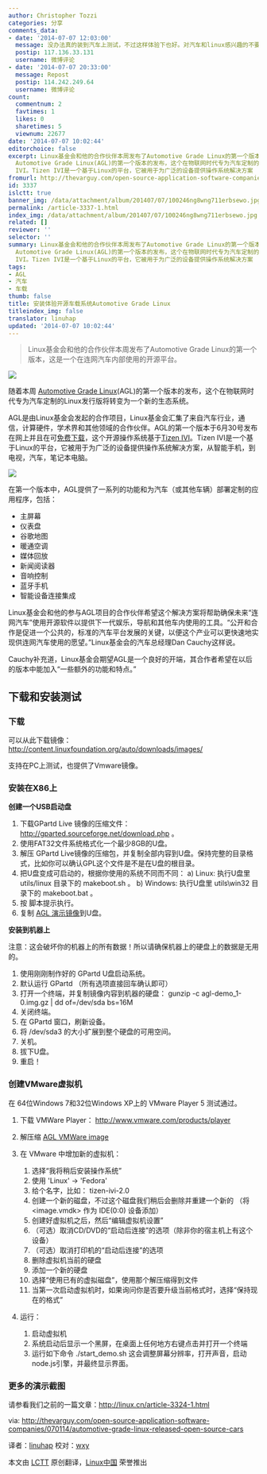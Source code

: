 ```yaml
---
author: Christopher Tozzi
categories: 分享
comments_data:
- date: '2014-07-07 12:03:00'
  message: 没办法真的装到汽车上测试，不过这样体验下也好。对汽车和linux感兴趣的不要错过！
  postip: 117.136.33.131
  username: 微博评论
- date: '2014-07-07 20:33:00'
  message: Repost
  postip: 114.242.249.64
  username: 微博评论
count:
  commentnum: 2
  favtimes: 1
  likes: 0
  sharetimes: 5
  viewnum: 22677
date: '2014-07-07 10:02:44'
editorchoice: false
excerpt: Linux基金会和他的合作伙伴本周发布了Automotive Grade Linux的第一个版本，这是一个在连网汽车内部使用的开源平台。   随着本周
  Automotive Grade Linux(AGL)的第一个版本的发布，这个在物联网时代专为汽车定制的Linux发行版将转变为一个新的生态系统。 AGL是由Linux基金会发起的合作项目，Linux基金会汇集了来自汽车行业，通信，计算硬件，学术界和其他领域的合作伙伴。AGL的第一个版本于6月30号发布在网上并且在可免费下载，这个开源操作系统基于Tizen
  IVI。Tizen IVI是一个基于Linux的平台，它被用于为广泛的设备提供操作系统解决方案
fromurl: http://thevarguy.com/open-source-application-software-companies/070114/automotive-grade-linux-released-open-source-cars
id: 3337
islctt: true
banner_img: /data/attachment/album/201407/07/100246ng8wng711erbsewo.jpg
permalink: /article-3337-1.html
index_img: /data/attachment/album/201407/07/100246ng8wng711erbsewo.jpg.thumb.jpg
related: []
reviewer: ''
selector: ''
summary: Linux基金会和他的合作伙伴本周发布了Automotive Grade Linux的第一个版本，这是一个在连网汽车内部使用的开源平台。   随着本周
  Automotive Grade Linux(AGL)的第一个版本的发布，这个在物联网时代专为汽车定制的Linux发行版将转变为一个新的生态系统。 AGL是由Linux基金会发起的合作项目，Linux基金会汇集了来自汽车行业，通信，计算硬件，学术界和其他领域的合作伙伴。AGL的第一个版本于6月30号发布在网上并且在可免费下载，这个开源操作系统基于Tizen
  IVI。Tizen IVI是一个基于Linux的平台，它被用于为广泛的设备提供操作系统解决方案
tags:
- AGL
- 汽车
- 车载
thumb: false
title: 安装体验开源车载系统Automotive Grade Linux
titleindex_img: false
translator: linuhap
updated: '2014-07-07 10:02:44'
---
```



> 
> Linux基金会和他的合作伙伴本周发布了Automotive Grade Linux的第一个版本，这是一个在连网汽车内部使用的开源平台。
> 
> 
> 


![](/data/attachment/album/201407/07/100246ng8wng711erbsewo.jpg)


随着本周 [Automotive Grade Linux](https://automotive.linuxfoundation.org/)(AGL)的第一个版本的发布，这个在物联网时代专为汽车定制的Linux发行版将转变为一个新的生态系统。


AGL是由Linux基金会发起的合作项目，Linux基金会汇集了来自汽车行业，通信，计算硬件，学术界和其他领域的合作伙伴。AGL的第一个版本于6月30号发布在网上并且在可[免费下载](http://automotive.linuxfoundation.org/node/add/downloads)，这个开源操作系统基于[Tizen IVI](https://www.tizen.org/)。Tizen IVI是一个基于Linux的平台，它被用于为广泛的设备提供操作系统解决方案，从智能手机，到电视，汽车，笔记本电脑。


![](/data/attachment/album/201407/07/100249f6vfzmalnh2hv7mz.png)


在第一个版本中，AGL提供了一系列的功能和为汽车（或其他车辆）部署定制的应用程序，包括：


* 主屏幕
* 仪表盘
* 谷歌地图
* 暖通空调
* 媒体回放
* 新闻阅读器
* 音响控制
* 蓝牙手机
* 智能设备连接集成


Linux基金会和他的参与AGL项目的合作伙伴希望这个解决方案将帮助确保未来“连网汽车”使用开源软件以提供下一代娱乐，导航和其他车内使用的工具。“公开和合作是促进一个公共的，标准的汽车平台发展的关键，以便这个产业可以更快速地实现供连网汽车使用的愿望。”Linux基金会的汽车总经理Dan Cauchy这样说。


Cauchy补充道，Linux基金会期望AGL是一个良好的开端，其合作者希望在以后的版本中能加入“一些额外的功能和特点。”


下载和安装测试
-------


### 下载


可以从此下载镜像：<http://content.linuxfoundation.org/auto/downloads/images/>


支持在PC上测试，也提供了Vmware镜像。


### 安装在X86上


**创建一个USB启动盘**


1. 下载GPartd Live 镜像的压缩文件：<http://gparted.sourceforge.net/download.php> 。
2. 使用FAT32文件系统格式化一个最少8GB的U盘。
3. 解压 GPartd Live镜像的压缩包，并复制全部内容到U盘。保持完整的目录格式，比如你可以确认GPL这个文件是不是在U盘的根目录。
4. 把U盘变成可启动的，根据你使用的系统不同而不同： a) Linux: 执行U盘里 utils/linux 目录下的 makeboot.sh 。 b) Windows: 执行U盘里 utils\win32 目录下的 makeboot.bat 。
5. 按 脚本提示执行。
6. 复制 [AGL 演示镜像](http://content.linuxfoundation.org/auto/downloads/images/agl-demo-x86-1.0.img.gz)到U盘。


**安装到机器上**


注意：这会破坏你的机器上的所有数据！所以请确保机器上的硬盘上的数据是无用的。


1. 使用刚刚制作好的 GPartd U盘启动系统。
2. 默认运行 GPartd （所有选项直接回车确认即可）
3. 打开一个终端，并复制镜像内容到机器的硬盘： gunzip -c agl-demo\_1-0.img.gz | dd of=/dev/sda bs=16M
4. 关闭终端。
5. 在 GPartd 窗口，刷新设备。
6. 将 /dev/sda3 的大小扩展到整个硬盘的可用空间。
7. 关机。
8. 拔下U盘。
9. 重启！


### 创建VMware虚拟机


在 64位Windows 7和32位Windows XP上的 VMware Player 5 测试通过。


1. 下载 VMWare Player： <http://www.vmware.com/products/player>
2. 解压缩 [AGL VMWare image](http://content.linuxfoundation.org/auto/downloads/images/agl-demo-vmware-1.0.vmdk.bz2)
3. 在 VMware 中增加新的虚拟机：


	1. 选择“我将稍后安装操作系统”
	2. 使用 'Linux' -> 'Fedora'
	3. 给个名字，比如： tizen-ivi-2.0
	4. 创建一个新的磁盘，不过这个磁盘我们稍后会删除并重建一个新的 （将<image.vmdk> 作为 IDE(0:0) 设备添加）
	5. 创建好虚拟机之后，然后“编辑虚拟机设置”
	6. （可选）取消CD/DVD的“启动后连接”的选项（除非你的宿主机上有这个设备）
	7. （可选）取消打印机的“启动后连接”的选项
	8. 删除虚拟机当前的硬盘
	9. 添加一个新的硬盘
	10. 选择“使用已有的虚拟磁盘”，使用那个解压缩得到文件
	11. 当第一次启动虚拟机时，如果询问你是否要升级当前格式时，选择“保持现在的格式”
4. 运行：


	1. 启动虚拟机
	2. 系统启动后显示一个黑屏，在桌面上任何地方右键点击并打开一个终端
	3. 运行如下命令 ./start\_demo.sh 这会调整屏幕分辨率，打开声音，启动node.js引擎，并最终显示界面。


### 更多的演示截图


请参看我们之前的一篇文章：<http://linux.cn/article-3324-1.html>


via: <http://thevarguy.com/open-source-application-software-companies/070114/automotive-grade-linux-released-open-source-cars>


译者：[linuhap](https://github.com/linuhap) 校对：[wxy](https://github.com/wxy)


本文由 [LCTT](https://github.com/LCTT/TranslateProject) 原创翻译，[Linux中国](http://linux.cn/) 荣誉推出